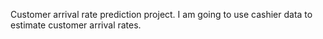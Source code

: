 Customer arrival rate prediction project. I am going to use cashier data to estimate customer arrival rates.